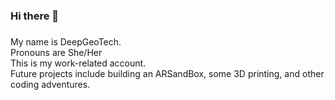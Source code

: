 ### Hi there 👋
###
My name is DeepGeoTech. <br>
Pronouns are She/Her <br>
This is my work-related account. <br>
Future projects include building an ARSandBox, some 3D printing, and other coding adventures. <br>

<!--
**DeepGeoTech/DeepGeoTech** is a ✨ _special_ ✨ repository because its `README.md` (this file) appears on your GitHub profile.

Here are some ideas to get you started:

- 🔭 I’m currently working on ...
- 🌱 I’m currently learning ...
- 👯 I’m looking to collaborate on ...
- 🤔 I’m looking for help with ...
- 💬 Ask me about ...
- 📫 How to reach me: ...
- 😄 Pronouns: ...
- ⚡ Fun fact: ...
-->

